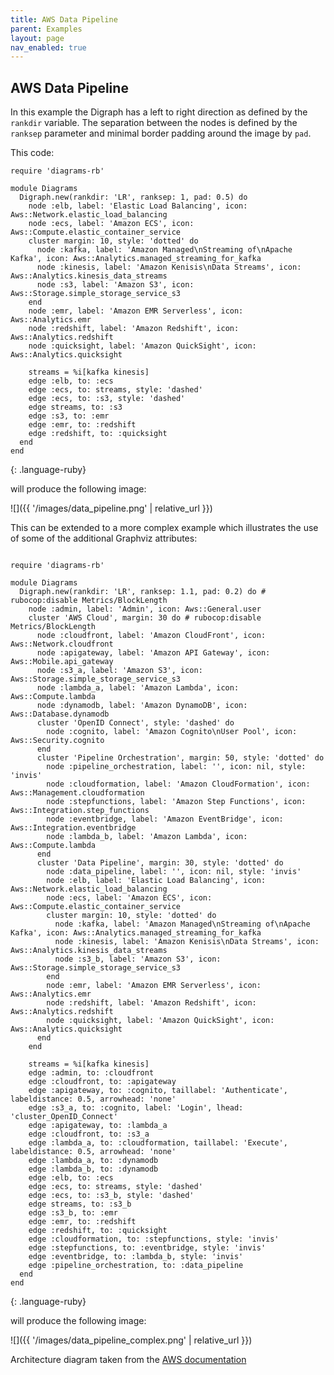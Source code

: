 ```yaml
---
title: AWS Data Pipeline
parent: Examples
layout: page
nav_enabled: true
---
```


## AWS Data Pipeline

In this example the Digraph has a left to right direction as defined by the `rankdir` variable. The separation between the nodes is defined by the `ranksep` parameter and minimal border padding around the image by `pad`.

This code:
~~~
require 'diagrams-rb'

module Diagrams
  Digraph.new(rankdir: 'LR', ranksep: 1, pad: 0.5) do
    node :elb, label: 'Elastic Load Balancing', icon: Aws::Network.elastic_load_balancing
    node :ecs, label: 'Amazon ECS', icon: Aws::Compute.elastic_container_service
    cluster margin: 10, style: 'dotted' do
      node :kafka, label: 'Amazon Managed\nStreaming of\nApache Kafka', icon: Aws::Analytics.managed_streaming_for_kafka
      node :kinesis, label: 'Amazon Kenisis\nData Streams', icon: Aws::Analytics.kinesis_data_streams
      node :s3, label: 'Amazon S3', icon: Aws::Storage.simple_storage_service_s3
    end
    node :emr, label: 'Amazon EMR Serverless', icon: Aws::Analytics.emr
    node :redshift, label: 'Amazon Redshift', icon: Aws::Analytics.redshift
    node :quicksight, label: 'Amazon QuickSight', icon: Aws::Analytics.quicksight

    streams = %i[kafka kinesis]
    edge :elb, to: :ecs
    edge :ecs, to: streams, style: 'dashed'
    edge :ecs, to: :s3, style: 'dashed'
    edge streams, to: :s3
    edge :s3, to: :emr
    edge :emr, to: :redshift
    edge :redshift, to: :quicksight
  end
end
~~~
{: .language-ruby}

will produce the following image:

![]({{ '/images/data_pipeline.png' | relative_url }})

This can be extended to a more complex example which illustrates the use of some of the additional Graphviz attributes:

~~~

require 'diagrams-rb'

module Diagrams
  Digraph.new(rankdir: 'LR', ranksep: 1.1, pad: 0.2) do # rubocop:disable Metrics/BlockLength
    node :admin, label: 'Admin', icon: Aws::General.user
    cluster 'AWS Cloud', margin: 30 do # rubocop:disable Metrics/BlockLength
      node :cloudfront, label: 'Amazon CloudFront', icon: Aws::Network.cloudfront
      node :apigateway, label: 'Amazon API Gateway', icon: Aws::Mobile.api_gateway
      node :s3_a, label: 'Amazon S3', icon: Aws::Storage.simple_storage_service_s3
      node :lambda_a, label: 'Amazon Lambda', icon: Aws::Compute.lambda
      node :dynamodb, label: 'Amazon DynamoDB', icon: Aws::Database.dynamodb
      cluster 'OpenID Connect', style: 'dashed' do
        node :cognito, label: 'Amazon Cognito\nUser Pool', icon: Aws::Security.cognito
      end
      cluster 'Pipeline Orchestration', margin: 50, style: 'dotted' do
        node :pipeline_orchestration, label: '', icon: nil, style: 'invis'
        node :cloudformation, label: 'Amazon CloudFormation', icon: Aws::Management.cloudformation
        node :stepfunctions, label: 'Amazon Step Functions', icon: Aws::Integration.step_functions
        node :eventbridge, label: 'Amazon EventBridge', icon: Aws::Integration.eventbridge
        node :lambda_b, label: 'Amazon Lambda', icon: Aws::Compute.lambda
      end
      cluster 'Data Pipeline', margin: 30, style: 'dotted' do
        node :data_pipeline, label: '', icon: nil, style: 'invis'
        node :elb, label: 'Elastic Load Balancing', icon: Aws::Network.elastic_load_balancing
        node :ecs, label: 'Amazon ECS', icon: Aws::Compute.elastic_container_service
        cluster margin: 10, style: 'dotted' do
          node :kafka, label: 'Amazon Managed\nStreaming of\nApache Kafka', icon: Aws::Analytics.managed_streaming_for_kafka
          node :kinesis, label: 'Amazon Kenisis\nData Streams', icon: Aws::Analytics.kinesis_data_streams
          node :s3_b, label: 'Amazon S3', icon: Aws::Storage.simple_storage_service_s3
        end
        node :emr, label: 'Amazon EMR Serverless', icon: Aws::Analytics.emr
        node :redshift, label: 'Amazon Redshift', icon: Aws::Analytics.redshift
        node :quicksight, label: 'Amazon QuickSight', icon: Aws::Analytics.quicksight
      end
    end

    streams = %i[kafka kinesis]
    edge :admin, to: :cloudfront
    edge :cloudfront, to: :apigateway
    edge :apigateway, to: :cognito, taillabel: 'Authenticate', labeldistance: 0.5, arrowhead: 'none'
    edge :s3_a, to: :cognito, label: 'Login', lhead: 'cluster_OpenID_Connect'
    edge :apigateway, to: :lambda_a
    edge :cloudfront, to: :s3_a
    edge :lambda_a, to: :cloudformation, taillabel: 'Execute', labeldistance: 0.5, arrowhead: 'none'
    edge :lambda_a, to: :dynamodb
    edge :lambda_b, to: :dynamodb
    edge :elb, to: :ecs
    edge :ecs, to: streams, style: 'dashed'
    edge :ecs, to: :s3_b, style: 'dashed'
    edge streams, to: :s3_b
    edge :s3_b, to: :emr
    edge :emr, to: :redshift
    edge :redshift, to: :quicksight
    edge :cloudformation, to: :stepfunctions, style: 'invis'
    edge :stepfunctions, to: :eventbridge, style: 'invis'
    edge :eventbridge, to: :lambda_b, style: 'invis'
    edge :pipeline_orchestration, to: :data_pipeline
  end
end
~~~
{: .language-ruby}

will produce the following image:

![]({{ '/images/data_pipeline_complex.png' | relative_url }})

Architecture diagram taken from the [AWS documentation](https://docs.aws.amazon.com/solutions/latest/clickstream-analytics-on-aws/architecture-overview.html)
